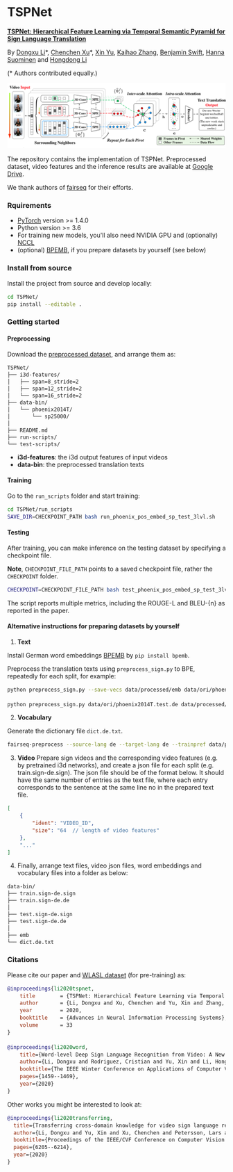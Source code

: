 # TSPNet

**[TSPNet: Hierarchical Feature Learning via Temporal Semantic Pyramid for Sign Language Translation](https://proceedings.neurips.cc//paper/2020/file/8c00dee24c9878fea090ed070b44f1ab-Paper.pdf)**

By [Dongxu Li](https://scholar.google.com.au/citations?user=h5XtaUUAAAAJ&hl=en&oi=ao)&ast;, [Chenchen Xu](https://scholar.google.com.au/citations?user=01_mhZcAAAAJ&hl=en)&ast;,  [Xin Yu](https://scholar.google.com.au/citations?user=oxdtuSEAAAAJ&hl=en), [Kaihao Zhang](https://scholar.google.com.au/citations?user=eqwDXdMAAAAJ&hl=en), [Benjamin Swift](https://scholar.google.com.au/citations?user=OQdYgLEAAAAJ&hl=en), [Hanna Suominen](https://scholar.google.com.au/citations?user=o4qymo4AAAAJ&hl=en) and [Hongdong Li](https://scholar.google.com.au/citations?user=Mq89JAcAAAAJ&hl=en)

(&ast; Authors contributed equally.)

<img src='figs/teaser.png'>

The repository contains the implementation of TSPNet. Preprocessed dataset, video features and the inference results are available at [Google Drive](https://drive.google.com/drive/folders/1oYV_k1wqGbPUhBrkLRMQb1iWKQp5P3pp?usp=sharing).

We thank authors of [fairseq](https://github.com/pytorch/fairseq) for their efforts.

### Rquirements

* [PyTorch](http://pytorch.org/) version >= 1.4.0
* Python version >= 3.6
* For training new models, you'll also need NVIDIA GPU and (optionally) [NCCL](https://github.com/NVIDIA/nccl)
* (optional) [BPEMB](https://nlp.h-its.org/bpemb/), if you prepare datasets by yourself (see below)

### Install from source

Install the project from source and develop locally:

```bash
cd TSPNet/
pip install --editable .
```

### Getting started

#### Preprocessing

Download the [preprocessed dataset](https://drive.google.com/drive/folders/1oYV_k1wqGbPUhBrkLRMQb1iWKQp5P3pp?usp=sharing), and arrange them as:

```
TSPNet/
├── i3d-features/
│   ├── span=8_stride=2
│   ├── span=12_stride=2
│   └── span=16_stride=2
├── data-bin/
│   └── phoenix2014T/
│       └── sp25000/
│   
├── README.md
├── run-scripts/
└── test-scripts/
```

* **i3d-features**: the i3d output features of input videos
* **data-bin**: the preprocessed translation texts


#### Training

Go to the `run_scripts` folder and start training:

```bash
cd TSPNet/run_scripts
SAVE_DIR=CHECKPOINT_PATH bash run_phoenix_pos_embed_sp_test_3lvl.sh
```

<!---The script replicates performance in the paper. --->

#### Testing
After training, you can make inference on the testing dataset by specifying a checkpoint file.

<!---To validate the model on the testing test, run the testing script with the checkpoints saved from the training step.--->
**Note**, `CHECKPOINT_FILE_PATH` points to a saved checkpoint file, rather the `CHECKPOINT` folder.

```bash
CHECKPOINT=CHECKPOINT_FILE_PATH bash test_phoenix_pos_embed_sp_test_3lvl.sh
```

The script reports multiple metrics, including the ROUGE-L and BLEU-{n} as reported in the paper.


#### Alternative instructions for preparing datasets by yourself

1. **Text**

Install German word embeddings [BPEMB](https://nlp.h-its.org/bpemb/) by `pip install bpemb`.

Preprocess the translation texts using `preprocess_sign.py` to BPE, repeatedly for each split, for example:

```bash
python preprocess_sign.py --save-vecs data/processed/emb data/ori/phoenix2014T.train.de data/processed/train.de

python preprocess_sign.py data/ori/phoenix2014T.test.de data/processed/test.de
```

2. **Vocabulary**

<!---Run `fairseq-preprocess` to generate the dictionary file. It is optional to drop `--dataset-impl raw` to generate binarized dataset. Without invoking binarization, the only thing we need from this step is the vocabulary (dictionary) file `dict.de.txt`.--->


Generate the dictionary file `dict.de.txt`.

```bash
fairseq-preprocess --source-lang de --target-lang de --trainpref data/processed/train --testpref data/processed/test --destdir data-bin/ --dataset-impl raw
```

3. **Video** Prepare sign videos and the corresponding video features (e.g. by pretrained i3d networks), and create a json file for each split (e.g. train.sign-de.sign). The json file should be of the format below. It should have the same number of entries as the text file, where each entry corresponds to the sentence at the same line no in the prepared text file.

```json
[
    {
        "ident": "VIDEO_ID",
        "size": "64  // length of video features"
    },
    "..."
]

```


4. Finally, arrange text files, video json files, word embeddings and vocabulary files into a folder as below:

```
data-bin/
├── train.sign-de.sign
├── train.sign-de.de
│
├── test.sign-de.sign
├── test.sign-de.de
│
├── emb
└── dict.de.txt
```


### Citations
Please cite our paper and [WLASL dataset](https://dxli94.github.io/WLASL/) (for pre-training) as:

``` bibtex
@inproceedings{li2020tspnet,
	title        = {TSPNet: Hierarchical Feature Learning via Temporal Semantic Pyramid for Sign Language Translation},
	author       = {Li, Dongxu and Xu, Chenchen and Yu, Xin and Zhang, Kaihao and Swift, Benjamin and Suominen, Hanna and Li, Hongdong},
	year         = 2020,
	booktitle    = {Advances in Neural Information Processing Systems},
	volume       = 33
}

@inproceedings{li2020word,
    title={Word-level Deep Sign Language Recognition from Video: A New Large-scale Dataset and Methods Comparison},
    author={Li, Dongxu and Rodriguez, Cristian and Yu, Xin and Li, Hongdong},
    booktitle={The IEEE Winter Conference on Applications of Computer Vision},
    pages={1459--1469},
    year={2020}
}
```

Other works you might be interested to look at:
```bibtex
@inproceedings{li2020transferring,
  title={Transferring cross-domain knowledge for video sign language recognition},
  author={Li, Dongxu and Yu, Xin and Xu, Chenchen and Petersson, Lars and Li, Hongdong},
  booktitle={Proceedings of the IEEE/CVF Conference on Computer Vision and Pattern Recognition},
  pages={6205--6214},
  year={2020}
}
```
